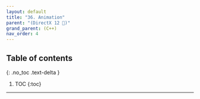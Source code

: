 ```yaml
---
layout: default
title: "36. Animation"
parent: "(DirectX 12 🌠)"
grand_parent: (C++)
nav_order: 4
---
```


## Table of contents
{: .no_toc .text-delta }

1. TOC
{:toc}

---